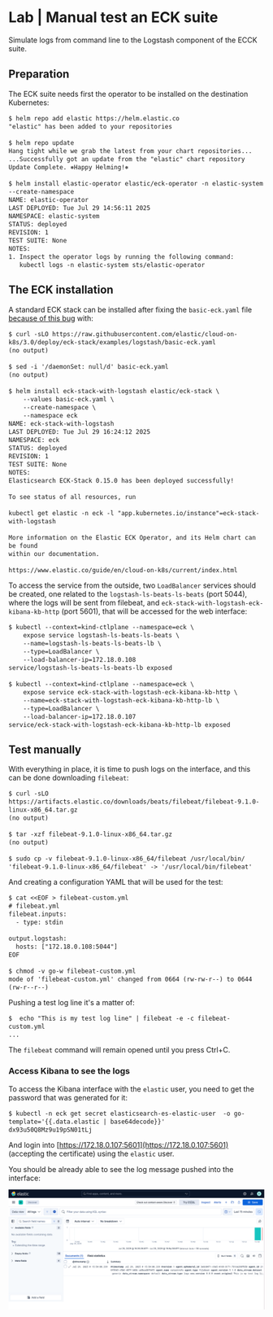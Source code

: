 # Lab | Manual test an ECK suite

Simulate logs from command line to the Logstash component of the ECCK suite.

## Preparation

The ECK suite needs first the operator to be installed on the destination
Kubernetes:

```console
$ helm repo add elastic https://helm.elastic.co
"elastic" has been added to your repositories

$ helm repo update
Hang tight while we grab the latest from your chart repositories...
...Successfully got an update from the "elastic" chart repository
Update Complete. ⎈Happy Helming!⎈

$ helm install elastic-operator elastic/eck-operator -n elastic-system --create-namespace
NAME: elastic-operator
LAST DEPLOYED: Tue Jul 29 14:56:11 2025
NAMESPACE: elastic-system
STATUS: deployed
REVISION: 1
TEST SUITE: None
NOTES:
1. Inspect the operator logs by running the following command:
   kubectl logs -n elastic-system sts/elastic-operator
```

## The ECK installation

A standard ECK stack can be installed after fixing the `basic-eck.yaml` file
[because of this bug](https://github.com/elastic/cloud-on-k8s/issues/6330) with:

```console
$ curl -sLO https://raw.githubusercontent.com/elastic/cloud-on-k8s/3.0/deploy/eck-stack/examples/logstash/basic-eck.yaml
(no output)

$ sed -i '/daemonSet: null/d' basic-eck.yaml
(no output)

$ helm install eck-stack-with-logstash elastic/eck-stack \
    --values basic-eck.yaml \
    --create-namespace \
    --namespace eck
NAME: eck-stack-with-logstash
LAST DEPLOYED: Tue Jul 29 16:24:12 2025
NAMESPACE: eck
STATUS: deployed
REVISION: 1
TEST SUITE: None
NOTES:
Elasticsearch ECK-Stack 0.15.0 has been deployed successfully!

To see status of all resources, run

kubectl get elastic -n eck -l "app.kubernetes.io/instance"=eck-stack-with-logstash

More information on the Elastic ECK Operator, and its Helm chart can be found
within our documentation.

https://www.elastic.co/guide/en/cloud-on-k8s/current/index.html
```

To access the service from the outside, two `LoadBalancer` services should be
created, one related to the `logstash-ls-beats-ls-beats` (port 5044), where the
logs will be sent from filebeat, and `eck-stack-with-logstash-eck-kibana-kb-http`
(port 5601), that will be accessed for the web interface:

```console
$ kubectl --context=kind-ctlplane --namespace=eck \
    expose service logstash-ls-beats-ls-beats \
    --name=logstash-ls-beats-ls-beats-lb \
    --type=LoadBalancer \
    --load-balancer-ip=172.18.0.108
service/logstash-ls-beats-ls-beats-lb exposed

$ kubectl --context=kind-ctlplane --namespace=eck \
    expose service eck-stack-with-logstash-eck-kibana-kb-http \
    --name=eck-stack-with-logstash-eck-kibana-kb-http-lb \
    --type=LoadBalancer \
    --load-balancer-ip=172.18.0.107
service/eck-stack-with-logstash-eck-kibana-kb-http-lb exposed
```

## Test manually

With everything in place, it is time to push logs on the interface, and this
can be done downloading `filebeat`:

```console
$ curl -sLO https://artifacts.elastic.co/downloads/beats/filebeat/filebeat-9.1.0-linux-x86_64.tar.gz
(no output)

$ tar -xzf filebeat-9.1.0-linux-x86_64.tar.gz
(no output)

$ sudo cp -v filebeat-9.1.0-linux-x86_64/filebeat /usr/local/bin/
'filebeat-9.1.0-linux-x86_64/filebeat' -> '/usr/local/bin/filebeat'
```

And creating a configuration YAML that will be used for the test:

```console
$ cat <<EOF > filebeat-custom.yml
# filebeat.yml
filebeat.inputs:
  - type: stdin

output.logstash:
  hosts: ["172.18.0.108:5044"]
EOF

$ chmod -v go-w filebeat-custom.yml
mode of 'filebeat-custom.yml' changed from 0664 (rw-rw-r--) to 0644 (rw-r--r--)
```

Pushing a test log line it's a matter of:

```console
$  echo "This is my test log line" | filebeat -e -c filebeat-custom.yml
...
```

The `filebeat` command will remain opened until you press Ctrl+C.

### Access Kibana to see the logs

To access the Kibana interface with the `elastic` user, you need to get the
password that was generated for it:

```console
$ kubectl -n eck get secret elasticsearch-es-elastic-user  -o go-template='{{.data.elastic | base64decode}}'
dx93u50Q8Mz9u19pSN01tLj
```

And login into [https://172.18.0.107:5601](https://172.18.0.107:5601) (accepting
the certificate) using the `elastic` user.

You should be already able to see the log message pushed into the interface:

![Screenshot](images/Elastic-Kibana-Interface.png)
